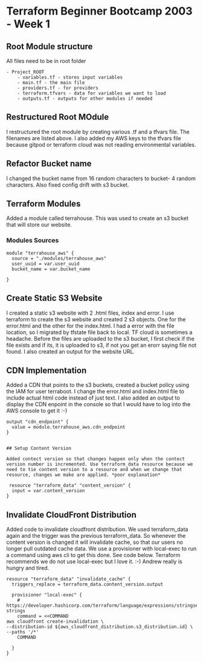 

# Terraform Beginner Bootcamp 2003 - Week 1

## Root Module structure

All files need to be in root folder

```
- Project_ROOT
    - variables.tf - stores input variables
    - main.tf - the main file
    - providers.tf - for providers
    - terraform.tfvars - data for variables we want to load
    - outputs.tf - outputs for other modules if needed
```

## Restructured Root MOdule

I restructured the root module by creating various .tf and a tfvars file. The filenames are listed above. I also added my AWS keys to the tfvars file because gitpod or terraform cloud was not reading environmental variables.

## Refactor Bucket name

I changed the bucket name from 16 random characters to bucket- 4 random characters. Also fixed config drift with s3 bucket.

## Terraform Modules

Added a module called terrahouse. This was used to create an s3 bucket that will store our website.

### Modules Sources 

``` 
module "terrahouse_aws" {
  source = "./modules/terrahouse_aws"
  user_uuid = var.user_uuid
  bucket_name = var.bucket_name

}

```


## Create Static S3 Website

I created a static s3 website with 2 .html files, index and error. I use terraform to create the s3 website and created 2 s3 objects. One for the error.html and the other for the index.html. I had a error with the file location, so I migrated by tfstate file back to local. TF cloud is sometimes a headache. Before the files are uploaded to the s3 bucket, I first check if the file exists and if its, it is uploaded to s3, if not you get an erorr saying file not found. I also created an output for the website URL.


## CDN Implementation

Added a CDN that points to the s3 buckets, created a bucket policy using the IAM for user terraboot. I change the error.html and index.html file to include actual html code instead of just text.
I also added an output to display the CDN enpoint in the console so that I would have to log into the AWS console to get it :-)

``` 
output "cdn_endpoint" {
  value = module.terrahouse_aws.cdn_endpoint
} 


## Setup Content Version

Added contect version so that changes happen only when the contect version number is incremented. Use terraform_data resource because we need to tie content version to a resource and when we change that resource, changes we make are applied. *poor explanation*

 resource "terraform_data" "content_version" {
  input = var.content_version  
} 

```
## Invalidate CloudFront Distribution

Added code to invalidate cloudfront distribution. We used terraform_data again and the trigger was the previous terraform_data. So whenever the content version is changed it will invalidate cache, so that our users no longer pull outdated cache data. We use a provisioner with local-exec to run a command using aws cli to get this done. See code below. Terraform recommends we do not use local-exec but I love it. :-) Andrew really is hungry and tired.

```
resource "terraform_data" "invalidate_cache" {
  triggers_replace = terraform_data.content_version.output

  provisioner "local-exec" {
    # https://developer.hashicorp.com/terraform/language/expressions/strings#heredoc-strings
    command = <<COMMAND
aws cloudfront create-invalidation \
--distribution-id ${aws_cloudfront_distribution.s3_distribution.id} \
--paths '/*'
    COMMAND

  }
}

```
